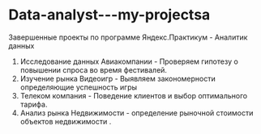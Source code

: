# Data-analyst---my-projectsа
Завершенные проекты по программе Яндекс.Практикум - Аналитик данных
1. Исследование данных  Авиакомпании - Проверяем гипотезу о повышении спроса во время фестивалей.
2. Изучение рынка Видеоигр - Выявляем закономерности определяющие успешность игры
3. Телеком компания - Поведение клиентов и выбор оптимального тарифа.
4. Анализ рынка Недвижимости - определение рыночной стоимости  объектов недвижимости .
